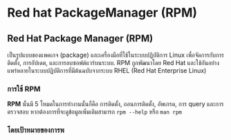 # Red hat PackageManager **(RPM)**
## **Red Hat Package Manager** (**RPM**) 
เป็นรูปแบบของแพคเกจ (package) 
และเครื่องมือที่ใช้ในระบบปฏิบัติการ Linux เพื่อจัดการกับการติดตั้ง, การอัปเดต, และการลบซอฟต์แวร์บนระบบ. 
RPM ถูกพัฒนาโดย Red Hat และใช้กันอย่างแพร่หลายในระบบปฏิบัติการที่มีต้นฉบับจากระบบ 
RHEL (Red Hat Enterprise Linux)
### การใช้ RPM
**RPM** นั้นมี 5 โหมดในการทำงานนั้นก็คือ การติดตั้ง, ถอนการติดตั้ง, อัพเกรด, การ query และการตรวจสอบ
หากต้องการที่จะดูข้อมูลเพิ่มเติมสามารถ `rpm --help` หรือ `man rpm`
### โดยเป้าหมายของการพ


